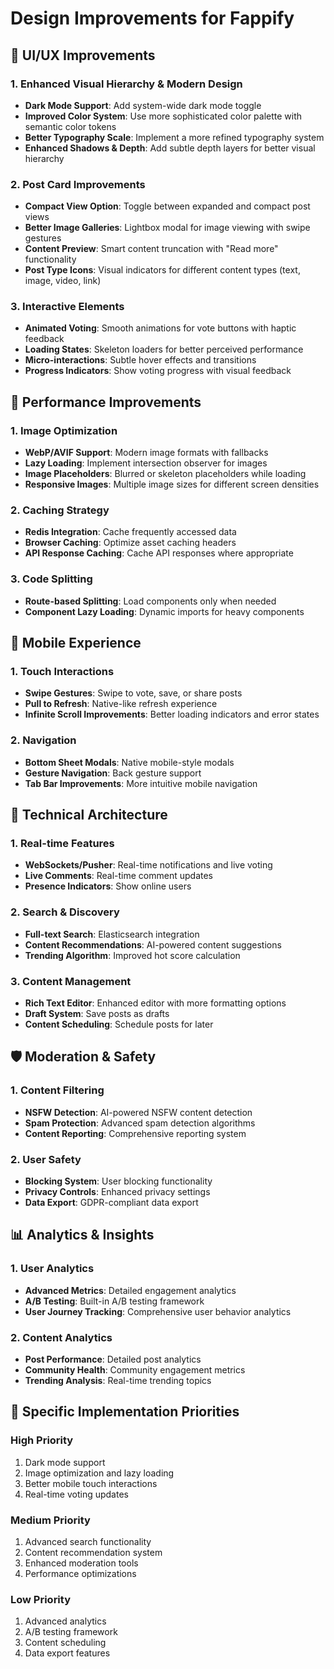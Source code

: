 # Design Improvements for Fappify

## 🎨 UI/UX Improvements

### 1. Enhanced Visual Hierarchy & Modern Design
- **Dark Mode Support**: Add system-wide dark mode toggle
- **Improved Color System**: Use more sophisticated color palette with semantic color tokens
- **Better Typography Scale**: Implement a more refined typography system
- **Enhanced Shadows & Depth**: Add subtle depth layers for better visual hierarchy

### 2. Post Card Improvements
- **Compact View Option**: Toggle between expanded and compact post views
- **Better Image Galleries**: Lightbox modal for image viewing with swipe gestures
- **Content Preview**: Smart content truncation with "Read more" functionality
- **Post Type Icons**: Visual indicators for different content types (text, image, video, link)

### 3. Interactive Elements
- **Animated Voting**: Smooth animations for vote buttons with haptic feedback
- **Loading States**: Skeleton loaders for better perceived performance
- **Micro-interactions**: Subtle hover effects and transitions
- **Progress Indicators**: Show voting progress with visual feedback

## 🚀 Performance Improvements

### 1. Image Optimization
- **WebP/AVIF Support**: Modern image formats with fallbacks
- **Lazy Loading**: Implement intersection observer for images
- **Image Placeholders**: Blurred or skeleton placeholders while loading
- **Responsive Images**: Multiple image sizes for different screen densities

### 2. Caching Strategy
- **Redis Integration**: Cache frequently accessed data
- **Browser Caching**: Optimize asset caching headers
- **API Response Caching**: Cache API responses where appropriate

### 3. Code Splitting
- **Route-based Splitting**: Load components only when needed
- **Component Lazy Loading**: Dynamic imports for heavy components

## 📱 Mobile Experience

### 1. Touch Interactions
- **Swipe Gestures**: Swipe to vote, save, or share posts
- **Pull to Refresh**: Native-like refresh experience
- **Infinite Scroll Improvements**: Better loading indicators and error states

### 2. Navigation
- **Bottom Sheet Modals**: Native mobile-style modals
- **Gesture Navigation**: Back gesture support
- **Tab Bar Improvements**: More intuitive mobile navigation

## 🔧 Technical Architecture

### 1. Real-time Features
- **WebSockets/Pusher**: Real-time notifications and live voting
- **Live Comments**: Real-time comment updates
- **Presence Indicators**: Show online users

### 2. Search & Discovery
- **Full-text Search**: Elasticsearch integration
- **Content Recommendations**: AI-powered content suggestions
- **Trending Algorithm**: Improved hot score calculation

### 3. Content Management
- **Rich Text Editor**: Enhanced editor with more formatting options
- **Draft System**: Save posts as drafts
- **Content Scheduling**: Schedule posts for later

## 🛡️ Moderation & Safety

### 1. Content Filtering
- **NSFW Detection**: AI-powered NSFW content detection
- **Spam Protection**: Advanced spam detection algorithms
- **Content Reporting**: Comprehensive reporting system

### 2. User Safety
- **Blocking System**: User blocking functionality
- **Privacy Controls**: Enhanced privacy settings
- **Data Export**: GDPR-compliant data export

## 📊 Analytics & Insights

### 1. User Analytics
- **Advanced Metrics**: Detailed engagement analytics
- **A/B Testing**: Built-in A/B testing framework
- **User Journey Tracking**: Comprehensive user behavior analytics

### 2. Content Analytics
- **Post Performance**: Detailed post analytics
- **Community Health**: Community engagement metrics
- **Trending Analysis**: Real-time trending topics

## 🎯 Specific Implementation Priorities

### High Priority
1. Dark mode support
2. Image optimization and lazy loading
3. Better mobile touch interactions
4. Real-time voting updates

### Medium Priority
1. Advanced search functionality
2. Content recommendation system
3. Enhanced moderation tools
4. Performance optimizations

### Low Priority
1. Advanced analytics
2. A/B testing framework
3. Content scheduling
4. Data export features